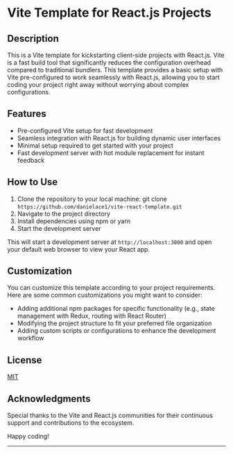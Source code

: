 # Vite Template for React.js Projects

## Description

This is a Vite template for kickstarting client-side projects with React.js. Vite is a fast build tool that significantly reduces the configuration overhead compared to traditional bundlers. This template provides a basic setup with Vite pre-configured to work seamlessly with React.js, allowing you to start coding your project right away without worrying about complex configurations.

## Features

- Pre-configured Vite setup for fast development
- Seamless integration with React.js for building dynamic user interfaces
- Minimal setup required to get started with your project
- Fast development server with hot module replacement for instant feedback

## How to Use

1. Clone the repository to your local machine: git clone `https://github.com/danielace1/vite-react-template.git`
2. Navigate to the project directory
3. Install dependencies using npm or yarn
4. Start the development server

This will start a development server at `http://localhost:3000` and open your default web browser to view your React app.

## Customization

You can customize this template according to your project requirements. Here are some common customizations you might want to consider:

- Adding additional npm packages for specific functionality (e.g., state management with Redux, routing with React Router)
- Modifying the project structure to fit your preferred file organization
- Adding custom scripts or configurations to enhance the development workflow

## License

[MIT](./LICENSE)

## Acknowledgments

Special thanks to the Vite and React.js communities for their continuous support and contributions to the ecosystem.

Happy coding!

---
